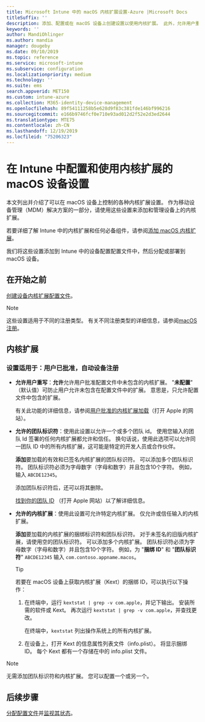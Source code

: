 ```yaml
---
title: Microsoft Intune 中的 macOS 内核扩展设置-Azure |Microsoft Docs
titleSuffix: ''
description: 添加、配置或在 macOS 设备上创建设置以使用内核扩展。 此外，允许用户重写已批准的扩展，允许来自团队标识符的所有扩展，或者允许 Microsoft Intune 中的特定扩展或应用。
keywords: ''
author: MandiOhlinger
ms.author: mandia
manager: dougeby
ms.date: 09/10/2019
ms.topic: reference
ms.service: microsoft-intune
ms.subservice: configuration
ms.localizationpriority: medium
ms.technology: ''
ms.suite: ems
search.appverid: MET150
ms.custom: intune-azure
ms.collection: M365-identity-device-management
ms.openlocfilehash: 89f54111258b5e628d9f83c381fde146bf996216
ms.sourcegitcommit: e166b9746fcf0e710e93ad012d2f52e2d3ed2644
ms.translationtype: MTE75
ms.contentlocale: zh-CN
ms.lasthandoff: 12/19/2019
ms.locfileid: "75206323"
---
```

# <a name="macos-device-settings-to-configure-and-use-kernel-extensions-in-intune"></a>在 Intune 中配置和使用内核扩展的 macOS 设备设置



本文列出并介绍了可以在 macOS 设备上控制的各种内核扩展设置。 作为移动设备管理（MDM）解决方案的一部分，请使用这些设置来添加和管理设备上的内核扩展。

若要详细了解 Intune 中的内核扩展和任何必备组件，请参阅[添加 macOS 内核扩展](../kernel-extensions-overview-macos.md)。

我们将这些设置添加到 Intune 中的设备配置配置文件中，然后分配或部署到 macOS 设备。

## <a name="before-you-begin"></a>在开始之前

[创建设备内核扩展配置文件](../kernel-extensions-overview-macos.md)。

> [!NOTE]
> 这些设置适用于不同的注册类型。 有关不同注册类型的详细信息，请参阅[macOS 注册](../macos-enroll.md)。

## <a name="kernel-extensions"></a>内核扩展

### <a name="settings-apply-to-user-approved-automated-device-enrollment"></a>设置适用于：用户已批准，自动设备注册

- **允许用户重写**：**允许**允许用户批准配置文件中未包含的内核扩展。 "**未配置**" （默认值）可防止用户允许未包含在配置文件中的扩展。 意思是，只允许配置文件中包含的扩展。

  有关此功能的详细信息，请参阅[用户批准的内核扩展加载](https://developer.apple.com/library/archive/technotes/tn2459/_index.html)（打开 Apple 的网站）。

- **允许的团队标识符**：使用此设置以允许一个或多个团队 id。 使用您输入的团队 Id 签署的任何内核扩展都允许和信任。 换句话说，使用此选项可以允许同一团队 ID 中的所有内核扩展，这可能是特定的开发人员或合作伙伴。

  **添加**要加载的有效和已签名内核扩展的团队标识符。 可以添加多个团队标识符。 团队标识符必须为字母数字（字母和数字）并且包含10个字符。 例如，输入 `ABCDE12345`。

  添加团队标识符后，还可以将其删除。

  [找到你的团队 ID](https://help.apple.com/developer-account/#/dev55c3c710c) （打开 Apple 网站）以了解详细信息。

- **允许的内核扩展**：使用此设置可允许特定内核扩展。 仅允许或信任输入的内核扩展。 

  **添加**要加载的内核扩展的捆绑标识符和团队标识符。 对于未签名的旧版内核扩展，请使用空的团队标识符。 可以添加多个内核扩展。 团队标识符必须为字母数字（字母和数字）并且包含10个字符。 例如，为 "**捆绑 ID**" 和 "**团队标识符**" `ABCDE12345` 输入 `com.contoso.appname.macos`。

  > [!TIP]
  > 若要在 macOS 设备上获取内核扩展（Kext）的捆绑 ID，可以执行以下操作：
  >
  > 1. 在终端中，运行 `kextstat | grep -v com.apple`，并记下输出。 安装所需的软件或 Kext。 再次运行 `kextstat | grep -v com.apple`，并查找更改。
  >
  >    在终端中，`kextstat` 列出操作系统上的所有内核扩展。 
  >
  > 2. 在设备上，打开 Kext 的信息属性列表文件（info.plist）。 将显示捆绑 ID。 每个 Kext 都有一个存储在中的 info.plist 文件。 

> [!NOTE]
> 无需添加团队标识符和内核扩展。 您可以配置一个或另一个。

## <a name="next-steps"></a>后续步骤

[分配配置文件](../device-profile-assign.md)并[监视其状态](../device-profile-monitor.md)。
